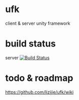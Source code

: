 # ufk
client &amp; server unity framework

# build status
server [![Build Status](https://travis-ci.org/lizijie/ufk.svg?branch=master)](https://travis-ci.org/lizijie/ufk)

# todo & roadmap
https://github.com/lizijie/ufk/wiki

